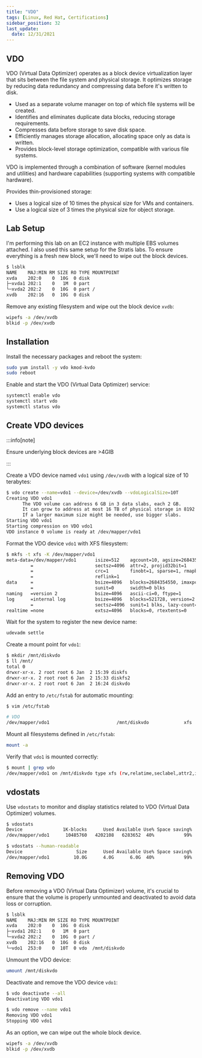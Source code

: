 ```yaml
---
title: "VDO"
tags: [Linux, Red Hat, Certifications]
sidebar_position: 32
last_update:
  date: 12/31/2021
---
```



## VDO

VDO (Virtual Data Optimizer) operates as a block device virtualization layer that sits between the file system and physical storage. It optimizes storage by reducing data redundancy and compressing data before it's written to disk.

- Used as a separate volume manager on top of which file systems will be created. 
- Identifies and eliminates duplicate data blocks, reducing storage requirements.
- Compresses data before storage to save disk space.
- Efficiently manages storage allocation, allocating space only as data is written.
- Provides block-level storage optimization, compatible with various file systems.

VDO is implemented through a combination of software (kernel modules and utilities) and hardware capabilities (supporting systems with compatible hardware).

Provides thin-provisioned storage:

- Uses a logical size of 10 times the physical size for VMs and containers. 
- Use a logical size of 3 times the physical size for object storage.



## Lab Setup 

I'm performing this lab on an EC2 instance with multiple EBS volumes attached. I also used this same setup for the Stratis labs. To ensure everything is a fresh new block, we'll need to wipe out the block devices.

```bash
$ lsblk
NAME    MAJ:MIN RM SIZE RO TYPE MOUNTPOINT
xvda    202:0    0  10G  0 disk
├─xvda1 202:1    0   1M  0 part
└─xvda2 202:2    0  10G  0 part /
xvdb    202:16   0  10G  0 disk
```

Remove any existing filesystem and wipe out the block device `xvdb`:

```bash 
wipefs -a /dev/xvdb
blkid -p /dev/xvdb
```


## Installation 

Install the necessary packages and reboot the system:

```bash
sudo yum install -y vdo kmod-kvdo
sudo reboot
```

Enable and start the VDO (Virtual Data Optimizer) service:

```bash
systemctl enable vdo
systemctl start vdo
systemctl status vdo
```

## Create VDO devices

:::info[note]

Ensure underlying block devices are >4GIB 

:::

Create a VDO device named `vdo1` using `/dev/xvdb` with a logical size of 10 terabytes:

```bash
$ vdo create --name=vdo1 --device=/dev/xvdb --vdoLogicalSize=10T
Creating VDO vdo1
      The VDO volume can address 6 GB in 3 data slabs, each 2 GB.
      It can grow to address at most 16 TB of physical storage in 8192 slabs.
      If a larger maximum size might be needed, use bigger slabs.
Starting VDO vdo1
Starting compression on VDO vdo1
VDO instance 0 volume is ready at /dev/mapper/vdo1
```

Format the VDO device `vdo1` with XFS filesystem:

```bash
$ mkfs -t xfs -K /dev/mapper/vdo1
meta-data=/dev/mapper/vdo1       isize=512    agcount=10, agsize=268435455 blks
         =                       sectsz=4096  attr=2, projid32bit=1
         =                       crc=1        finobt=1, sparse=1, rmapbt=0
         =                       reflink=1
data     =                       bsize=4096   blocks=2684354550, imaxpct=5
         =                       sunit=0      swidth=0 blks
naming   =version 2              bsize=4096   ascii-ci=0, ftype=1
log      =internal log           bsize=4096   blocks=521728, version=2
         =                       sectsz=4096  sunit=1 blks, lazy-count=1
realtime =none                   extsz=4096   blocks=0, rtextents=0
```

Wait for the system to register the new device name:

```bash
udevadm settle
```

Create a mount point for `vdo1`:

```bash
$ mkdir /mnt/diskvdo
$ ll /mnt/
total 0
drwxr-xr-x. 2 root root 6 Jan  2 15:39 diskfs
drwxr-xr-x. 2 root root 6 Jan  2 15:33 diskfs2
drwxr-xr-x. 2 root root 6 Jan  2 16:24 diskvdo
```

Add an entry to `/etc/fstab` for automatic mounting:

```bash
$ vim /etc/fstab

# VDO
/dev/mapper/vdo1                         /mnt/diskvdo             xfs     x-systemd.requires=vdo.service      0 0
```

Mount all filesystems defined in `/etc/fstab`:

```bash
mount -a
```

Verify that `vdo1` is mounted correctly:

```bash
$ mount | grep vdo
/dev/mapper/vdo1 on /mnt/diskvdo type xfs (rw,relatime,seclabel,attr2,inode64,logbufs=8,logbsize=32k,noquota,x-systemd.requires=vdo.service)
```


## vdostats

Use `vdostats` to monitor and display statistics related to VDO (Virtual Data Optimizer) volumes.

```bash
$ vdostats
Device               1K-blocks      Used Available Use% Space saving%
/dev/mapper/vdo1      10485760   4202108   6283652  40%           99%
```
```bash
$ vdostats --human-readable
Device                    Size      Used Available Use% Space saving%
/dev/mapper/vdo1         10.0G      4.0G      6.0G  40%           99%
```

## Removing VDO

Before removing a VDO (Virtual Data Optimizer) volume, it's crucial to ensure that the volume is properly unmounted and deactivated to avoid data loss or corruption.

```bash
$ lsblk
NAME    MAJ:MIN RM SIZE RO TYPE MOUNTPOINT
xvda    202:0    0  10G  0 disk
├─xvda1 202:1    0   1M  0 part
└─xvda2 202:2    0  10G  0 part /
xvdb    202:16   0  10G  0 disk
└─vdo1  253:0    0  10T  0 vdo  /mnt/diskvdo
```

Unmount the VDO device:

```bash
umount /mnt/diskvdo
```

Deactivate and remove the VDO device `vdo1`:

```bash
$ vdo deactivate --all
Deactivating VDO vdo1
```

```bash
$ vdo remove --name vdo1
Removing VDO vdo1
Stopping VDO vdo1
```

As an option, we can wipe out the whole block device.

```bash
wipefs -a /dev/xvdb
blkid -p /dev/xvdb
```
